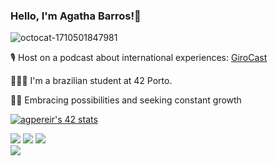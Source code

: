 ### Hello, I'm Agatha Barros!👋



![octocat-1710501847981](https://github.com/agathabarros/agathabarros/assets/101367759/3674c3a4-addf-4eab-8482-f13213dafc71)

🎙️ Host on a podcast about international experiences: [GiroCast](https://linktr.ee/girocast.pt)

👩🏽‍💻 I'm a brazilian student at 42 Porto.

🙌🏽 Embracing possibilities and seeking constant growth

[![agpereir's 42 stats](https://badge.mediaplus.ma/starryblue/agpereir?1337Badge=off&UM6P=off)](https://github.com/oakoudad/badge42)






<div> 
  <a href="https://instagram.com/_agatha_barros" target="_blank"><img src="https://img.shields.io/badge/-Instagram-%23E4405F?style=for-the-badge&logo=instagram&logoColor=white" target="_blank"></a>
  <a href = "mailto:agathabarros@gmail.com"><img src="https://img.shields.io/badge/-Gmail-%23333?style=for-the-badge&logo=gmail&logoColor=white" target="_blank"></a>
  <a href="https://www.linkedin.com/in/agathabarros" target="_blank"><img src="https://img.shields.io/badge/-LinkedIn-%230077B5?style=for-the-badge&logo=linkedin&logoColor=white" target="_blank"></a> 
</div>



<picture>
<source 
  srcset="https://github-readme-status.vercel.app/api?username=agathabarros&show_icons=true&theme=dark"
  media="(prefers-color-scheme: dark)"
/>
<source
  srcset="https://github-readme-status.vercel.app/api?username=agathabarros&show_icons=true"
  media="(prefers-color-scheme: light), (prefers-color-scheme: no-preference)"
/>
<img src="https://github-readme-stats.vercel.app/api?username=agathabarros &show_icons=true" />
</picture>

 

